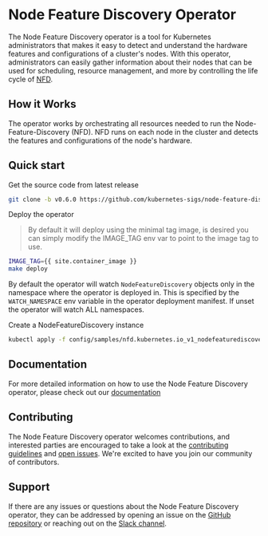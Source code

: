 # Node Feature Discovery Operator

The Node Feature Discovery operator is a tool for Kubernetes administrators 
that makes it easy to detect and understand the hardware features and 
configurations of a cluster's nodes. With this operator, administrators can 
easily gather information about their nodes that can be used for scheduling, 
resource management, and more by controlling the life cycle of 
[NFD](https://github.com/kubernetes-sigs/node-feature-discovery).

## How it Works

The operator works by orchestrating all resources needed to run the 
Node-Feature-Discovery (NFD). NFD runs on each node in the cluster and detects 
the features and configurations of the node's hardware.

## Quick start


Get the source code from latest release

```bash
git clone -b v0.6.0 https://github.com/kubernetes-sigs/node-feature-discovery-operator
```

Deploy the operator

> By default it will deploy using the minimal tag image, is
> desired you can simply modify the IMAGE_TAG env var to point to the image
> tag to use.

```bash
IMAGE_TAG={{ site.container_image }}
make deploy
```

By default the operator will watch `NodeFeatureDiscovery` objects
only in the namespace where the operator is deployed in. This is
specified by the `WATCH_NAMESPACE` env variable in the operator
deployment manifest. If unset the operator will watch ALL
namespaces.

Create a NodeFeatureDiscovery instance

```bash
kubectl apply -f config/samples/nfd.kubernetes.io_v1_nodefeaturediscovery.yaml
```

## Documentation

For more detailed information on how to use the Node Feature Discovery operator,
please check out our 
[documentation](https://kubernetes-sigs.github.io/node-feature-discovery-operator/master)

## Contributing

The Node Feature Discovery operator welcomes contributions, and interested 
parties are encouraged to take a look at the 
[contributing guidelines](CONTRIBUTING.md) and 
[open issues](https://github.com/kubernetes-sigs/node-feature-discovery-operator/issues). 
We're excited to have you join our community of contributors.

## Support

If there are any issues or questions about the Node Feature Discovery operator,
they can be addressed by opening an issue on the 
[GitHub repository](https://github.com/kubernetes-sigs/node-feature-discovery-operator/issues/new/choose) 
or reaching out on the 
[Slack channel](https://kubernetes.slack.com/messages/node-feature-discovery).
